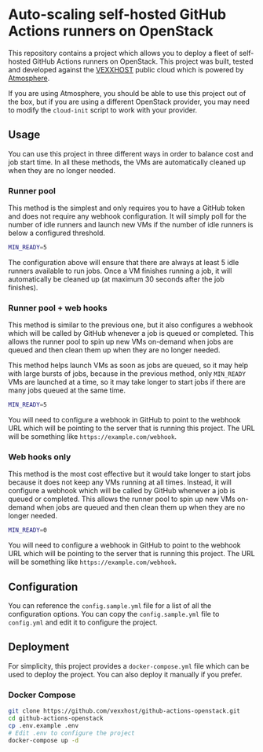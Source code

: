 # Auto-scaling self-hosted GitHub Actions runners on OpenStack

This repository contains a project which allows you to deploy a fleet of
self-hosted GitHub Actions runners on OpenStack.  This project was built,
tested and developed against the [VEXXHOST](https://vexxhost.com) public cloud
which is powered by [Atmosphere](https://vexxhost.com/private-cloud/atmosphere-openstack-depoyment/).

If you are using Atmosphere, you should be able to use this project out of the
box, but if you are using a different OpenStack provider, you may need to
modify the `cloud-init` script to work with your provider.

## Usage

You can use this project in three different ways in order to balance cost and
job start time.  In all these methods, the VMs are automatically cleaned up
when they are no longer needed.

### Runner pool

This method is the simplest and only requires you to have a GitHub token and
does not require any webhook configuration.  It will simply poll for the number
of idle runners and launch new VMs if the number of idle runners is below a
configured threshold.

```bash
MIN_READY=5
```

The configuration above will ensure that there are always at least 5 idle
runners available to run jobs.  Once a VM finishes running a job, it will
automatically be cleaned up (at maximum 30 seconds after the job finishes).

### Runner pool + web hooks

This method is similar to the previous one, but it also configures a webhook
which will be called by GitHub whenever a job is queued or completed.  This
allows the runner pool to spin up new VMs on-demand when jobs are queued and
then clean them up when they are no longer needed.

This method helps launch VMs as soon as jobs are queued, so it may help with
large bursts of jobs, because in the previous method, only `MIN_READY` VMs
are launched at a time, so it may take longer to start jobs if there are
many jobs queued at the same time.

```bash
MIN_READY=5
```

You will need to configure a webhook in GitHub to point to the webhook URL
which will be pointing to the server that is running this project.  The URL
will be something like `https://example.com/webhook`.

### Web hooks only

This method is the most cost effective but it would take longer to start jobs
because it does not keep any VMs running at all times.  Instead, it will
configure a webhook which will be called by GitHub whenever a job is queued or
completed.  This allows the runner pool to spin up new VMs on-demand when jobs
are queued and then clean them up when they are no longer needed.

```bash
MIN_READY=0
```

You will need to configure a webhook in GitHub to point to the webhook URL
which will be pointing to the server that is running this project.  The URL
will be something like `https://example.com/webhook`.

## Configuration

You can reference the `config.sample.yml` file for a list of all the configuration
options.  You can copy the `config.sample.yml` file to `config.yml` and edit it
to configure the project.

## Deployment

For simplicity, this project provides a `docker-compose.yml` file which can be
used to deploy the project.  You can also deploy it manually if you prefer.

### Docker Compose

```bash
git clone https://github.com/vexxhost/github-actions-openstack.git
cd github-actions-openstack
cp .env.example .env
# Edit .env to configure the project
docker-compose up -d
```
